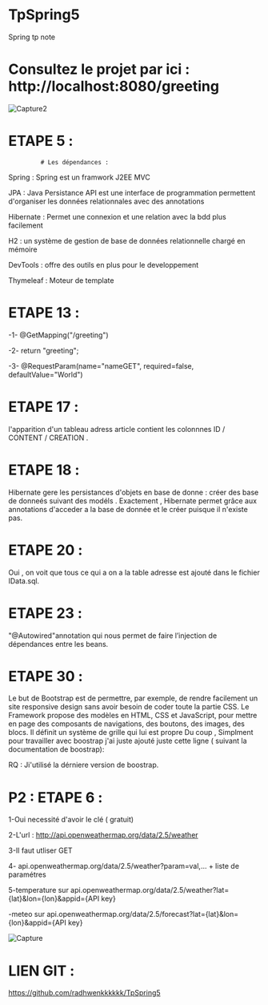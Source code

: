 # TpSpring5
 Spring tp note

# Consultez le projet par ici : http://localhost:8080/greeting

![Capture2](https://user-images.githubusercontent.com/76172733/103336452-843c3000-4a78-11eb-8678-6e0065ecdb1a.PNG)


# ETAPE 5 :
             # Les dépendances :



Spring : Spring est un framwork J2EE MVC

JPA : Java Persistance API est une interface de programmation permettent d'organiser les données relationnales avec des annotations

Hibernate : Permet une connexion et une relation avec la bdd plus facilement

H2 : un système de gestion de base de données relationnelle chargé en mémoire

DevTools : offre des outils en plus pour le developpement

Thymeleaf : Moteur de template

# ETAPE 13 :

-1- @GetMapping("/greeting")

-2- return "greeting";

-3- @RequestParam(name="nameGET", required=false, defaultValue="World")

# ETAPE 17 :

l'apparition d'un tableau adress article contient les colonnnes ID / CONTENT / CREATION .


# ETAPE 18 :

Hibernate gere les persistances d'objets en base de donne : créer des base de donneés suivant des modéls .
Exactement , Hibernate permet grâce aux annotations d'acceder a la base de donnée et le créer puisque il n'existe pas.

# ETAPE 20 :

Oui , on voit que tous ce qui a on a la table adresse est ajouté dans le fichier IData.sql.

# ETAPE 23 :

"@Autowired"annotation qui nous permet de faire l’injection de dépendances entre les beans.

# ETAPE 30 :
Le but de Bootstrap est de permettre, par exemple, de rendre facilement un site responsive design sans avoir besoin de coder toute la partie CSS.
Le Framework propose des modèles en HTML, CSS et JavaScript, pour mettre en page des composants de navigations, des boutons, des images, des blocs. Il définit un système de grille qui lui est propre
Du coup , Simplment pour travailler avec boostrap j'ai juste ajouté juste cette ligne ( suivant la documentation de boostrap):

<link href="https://cdn.jsdelivr.net/npm/bootstrap@5.0.0-beta1/dist/css/bootstrap.min.css" rel="stylesheet" integrity="sha384-giJF6kkoqNQ00vy+HMDP7azOuL0xtbfIcaT9wjKHr8RbDVddVHyTfAAsrekwKmP1" crossorigin="anonymous">

RQ : Ji'utilisé la dérniere version de boostrap.


# P2 : ETAPE 6 :

1-Oui  necessité  d'avoir le clé ( gratuit) 


2-L'url :  http://api.openweathermap.org/data/2.5/weather


3-Il faut utliser GET


4- api.openweathermap.org/data/2.5/weather?param=val,... + liste de paramétres


5-temperature sur api.openweathermap.org/data/2.5/weather?lat={lat}&lon={lon}&appid={API key}

 -meteo sur api.openweathermap.org/data/2.5/forecast?lat={lat}&lon={lon}&appid={API key}
 
 ![Capture](https://user-images.githubusercontent.com/76172733/103336325-214a9900-4a78-11eb-9a0e-b4022d7c6da2.PNG)

# LIEN GIT :

https://github.com/radhwenkkkkkk/TpSpring5


